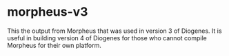 morpheus-v3
===========

This the output from Morpheus that was used in version 3 of Diogenes.  It is useful in building version 4 of Diogenes for those who cannot compile Morpheus for their own platform.

